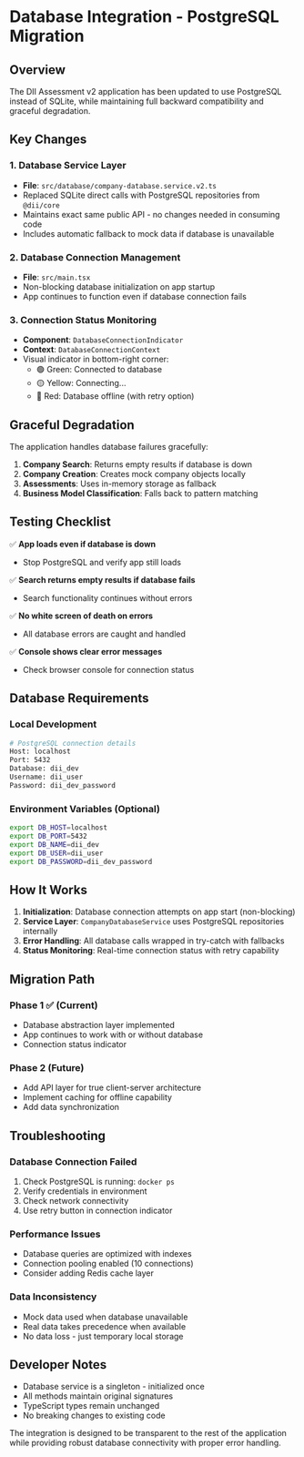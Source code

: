 # Database Integration - PostgreSQL Migration

## Overview

The DII Assessment v2 application has been updated to use PostgreSQL instead of SQLite, while maintaining full backward compatibility and graceful degradation.

## Key Changes

### 1. Database Service Layer
- **File**: `src/database/company-database.service.v2.ts`
- Replaced SQLite direct calls with PostgreSQL repositories from `@dii/core`
- Maintains exact same public API - no changes needed in consuming code
- Includes automatic fallback to mock data if database is unavailable

### 2. Database Connection Management
- **File**: `src/main.tsx`
- Non-blocking database initialization on app startup
- App continues to function even if database connection fails

### 3. Connection Status Monitoring
- **Component**: `DatabaseConnectionIndicator`
- **Context**: `DatabaseConnectionContext`
- Visual indicator in bottom-right corner:
  - 🟢 Green: Connected to database
  - 🟡 Yellow: Connecting...
  - 🔴 Red: Database offline (with retry option)

## Graceful Degradation

The application handles database failures gracefully:

1. **Company Search**: Returns empty results if database is down
2. **Company Creation**: Creates mock company objects locally
3. **Assessments**: Uses in-memory storage as fallback
4. **Business Model Classification**: Falls back to pattern matching

## Testing Checklist

✅ **App loads even if database is down**
- Stop PostgreSQL and verify app still loads

✅ **Search returns empty results if database fails**
- Search functionality continues without errors

✅ **No white screen of death on errors**
- All database errors are caught and handled

✅ **Console shows clear error messages**
- Check browser console for connection status

## Database Requirements

### Local Development
```bash
# PostgreSQL connection details
Host: localhost
Port: 5432
Database: dii_dev
Username: dii_user
Password: dii_dev_password
```

### Environment Variables (Optional)
```bash
export DB_HOST=localhost
export DB_PORT=5432
export DB_NAME=dii_dev
export DB_USER=dii_user
export DB_PASSWORD=dii_dev_password
```

## How It Works

1. **Initialization**: Database connection attempts on app start (non-blocking)
2. **Service Layer**: `CompanyDatabaseService` uses PostgreSQL repositories internally
3. **Error Handling**: All database calls wrapped in try-catch with fallbacks
4. **Status Monitoring**: Real-time connection status with retry capability

## Migration Path

### Phase 1 ✅ (Current)
- Database abstraction layer implemented
- App continues to work with or without database
- Connection status indicator

### Phase 2 (Future)
- Add API layer for true client-server architecture
- Implement caching for offline capability
- Add data synchronization

## Troubleshooting

### Database Connection Failed
1. Check PostgreSQL is running: `docker ps`
2. Verify credentials in environment
3. Check network connectivity
4. Use retry button in connection indicator

### Performance Issues
- Database queries are optimized with indexes
- Connection pooling enabled (10 connections)
- Consider adding Redis cache layer

### Data Inconsistency
- Mock data used when database unavailable
- Real data takes precedence when available
- No data loss - just temporary local storage

## Developer Notes

- Database service is a singleton - initialized once
- All methods maintain original signatures
- TypeScript types remain unchanged
- No breaking changes to existing code

The integration is designed to be transparent to the rest of the application while providing robust database connectivity with proper error handling.